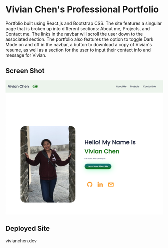 # Vivian Chen's Professional Portfolio

Portfolio built using React.js and Bootstrap CSS. The site features a singular page that is broken up into different sections: About me, Projects, and Contact me. The links in the navbar will scroll the user down to the associated section. The portfolio also features the option to toggle Dark Mode on and off in the navbar, a button to download a copy of Vivian's resume, as well as a section for the user to input their contact info and message for Vivian.

## Screen Shot
![vivian portfolio](./public/Screen%20Shot%202022-12-12%20at%206.53.33%20PM.png)

## Deployed Site 

vivianchen.dev 